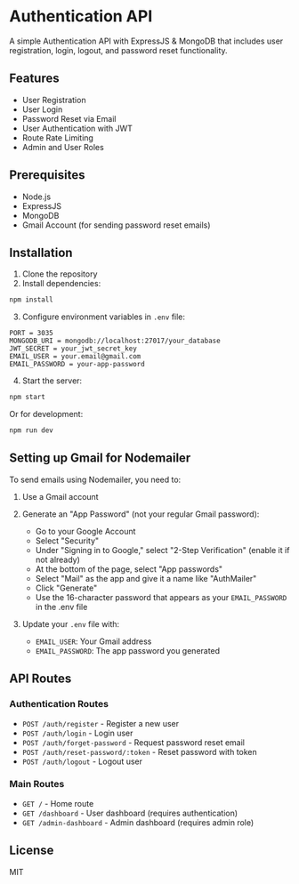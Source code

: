 # Authentication API

A simple Authentication API with ExpressJS & MongoDB that includes user registration, login, logout, and password reset functionality.

## Features

- User Registration
- User Login
- Password Reset via Email
- User Authentication with JWT
- Route Rate Limiting
- Admin and User Roles

## Prerequisites

- Node.js
- ExpressJS
- MongoDB
- Gmail Account (for sending password reset emails)

## Installation

1. Clone the repository
2. Install dependencies:

```bash
npm install
```

3. Configure environment variables in `.env` file:

```
PORT = 3035
MONGODB_URI = mongodb://localhost:27017/your_database
JWT_SECRET = your_jwt_secret_key
EMAIL_USER = your.email@gmail.com
EMAIL_PASSWORD = your-app-password
```

4. Start the server:

```bash
npm start
```

Or for development:

```bash
npm run dev
```

## Setting up Gmail for Nodemailer

To send emails using Nodemailer, you need to:

1. Use a Gmail account
2. Generate an "App Password" (not your regular Gmail password):
   - Go to your Google Account
   - Select "Security"
   - Under "Signing in to Google," select "2-Step Verification" (enable it if not already)
   - At the bottom of the page, select "App passwords"
   - Select "Mail" as the app and give it a name like "AuthMailer"
   - Click "Generate"
   - Use the 16-character password that appears as your `EMAIL_PASSWORD` in the .env file

3. Update your `.env` file with:
   - `EMAIL_USER`: Your Gmail address
   - `EMAIL_PASSWORD`: The app password you generated

## API Routes

### Authentication Routes
- `POST /auth/register` - Register a new user
- `POST /auth/login` - Login user
- `POST /auth/forget-password` - Request password reset email
- `POST /auth/reset-password/:token` - Reset password with token
- `POST /auth/logout` - Logout user

### Main Routes
- `GET /` - Home route
- `GET /dashboard` - User dashboard (requires authentication)
- `GET /admin-dashboard` - Admin dashboard (requires admin role)

## License

MIT 

